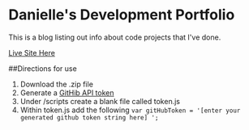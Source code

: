 # Danielle's Development Portfolio

This is a blog listing out info about code projects that I've done.

[Live Site Here](https://www.deeheber.com)

##Directions for use
1. Download the .zip file
2. Generate a [GitHib API token](https://github.com/settings/tokens/new)
3. Under /scripts create a blank file called token.js
4. Within token.js add the following
`var gitHubToken = '[enter your generated github token string here] '; `
